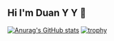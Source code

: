 ## Hi I'm Duan Y Y 👋
[![Anurag's GitHub stats](https://github-readme-stats.vercel.app/api?username=duanyy0813)](https://github.com/anuraghazra/github-readme-stats)
[![trophy](https://github-profile-trophy.vercel.app/?username=duanyy0813)](https://github.com/ryo-ma/github-profile-trophy)
<!--
**Duanyy0813/Duanyy0813** is a ✨ _special_ ✨ repository because its `README.md` (this file) appears on your GitHub profile.

Here are some ideas to get you started:

- 🔭 I’m currently working on ...
- 🌱 I’m currently learning ...
- 👯 I’m looking to collaborate on ...
- 🤔 I’m looking for help with ...
- 💬 Ask me about ...
- 📫 How to reach me: ...
- 😄 Pronouns: ...
- ⚡ Fun fact: ...
-->
